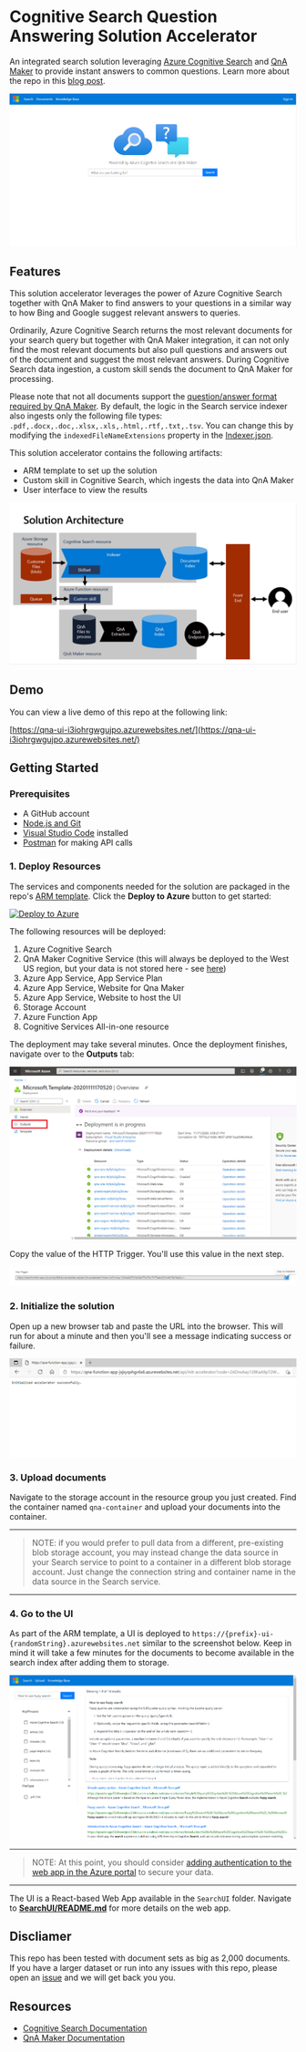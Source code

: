 # Cognitive Search Question Answering Solution Accelerator

An integrated search solution leveraging [Azure Cognitive Search](https://azure.microsoft.com/services/search/) and [QnA Maker](https://www.qnamaker.ai/) to provide instant answers to common questions. Learn more about the repo in this [blog post](https://techcommunity.microsoft.com/t5/azure-ai/qna-with-azure-cognitive-search/ba-p/2081381).

![Screenshot of sample web app](./images/web-app.png)

## Features

This solution accelerator leverages the power of Azure Cognitive Search together with QnA Maker to find answers to your questions in a similar way to how Bing and Google suggest relevant answers to queries.  

Ordinarily, Azure Cognitive Search returns the most relevant documents for your search query but together with QnA Maker integration, it can not only find the most relevant documents but also pull questions and answers out of the document and suggest the most relevant answers.  During Cognitive Search data ingestion, a custom skill sends the document to QnA Maker for processing. 

Please note that not all documents support the [question/answer format required by QnA Maker](https://docs.microsoft.com/azure/cognitive-services/qnamaker/concepts/data-sources-and-content#file-and-url-data-types).  By default, the logic in the Search service indexer also ingests only the following file types: `.pdf,.docx,.doc,.xlsx,.xls,.html,.rtf,.txt,.tsv`.  You can change this by modifying the `indexedFileNameExtensions` property in the [Indexer.json](./CustomSkillForDataIngestion/QnAIntegrationCustomSkill/Assets/Indexer.json).  

This solution accelerator contains the following artifacts:
+ ARM template to set up the solution
+ Custom skill in Cognitive Search, which ingests the data into QnA Maker
+ User interface to view the results

![Cognitive Search QnA Maker Solution Architecture](./images/CogSearchQnAMakerArchitecture.jpg)

## Demo

You can view a live demo of this repo at the following link:

[https://qna-ui-i3iohrgwgujpo.azurewebsites.net/](https://qna-ui-i3iohrgwgujpo.azurewebsites.net/)

## Getting Started

### Prerequisites

+ A GitHub account
+ [Node.js and Git](https://nodejs.org/)
+ [Visual Studio Code](https://code.visualstudio.com) installed
+ [Postman](https://www.getpostman.com/) for making API calls

### 1. Deploy Resources

The services and components needed for the solution are packaged in the repo's [ARM template](./azuredeploy.json). Click the **Deploy to Azure** button to get started:

[![Deploy to Azure](https://aka.ms/deploytoazurebutton)](https://portal.azure.com/#create/Microsoft.Template/uri/https%3A%2F%2Fraw.githubusercontent.com%2FAzure-Samples%2Fsearch-qna-maker-accelerator%2Fmain%2Fazuredeploy.json)

The following resources will be deployed:

1. Azure Cognitive Search
2. QnA Maker Cognitive Service (this will always be deployed to the West US region, but your data is not stored here - see [here](https://docs.microsoft.com/en-us/azure/cognitive-services/qnamaker/concepts/azure-resources?tabs=v1#management-service-region))
3. Azure App Service, App Service Plan
4. Azure App Service, Website for Qna Maker
5. Azure App Service, Website to host the UI
6. Storage Account
7. Azure Function App
8. Cognitive Services All-in-one resource

The deployment may take several minutes. Once the deployment finishes, navigate over to the **Outputs** tab:

![Deployment screenshot](./images/deployment.png)

Copy the value of the HTTP Trigger. You'll use this value in the next step.

![URL to copy](./images/qna-copy-url.png)


### 2. Initialize the solution

Open up a new browser tab and paste the URL into the browser. This will run for about a minute and then you'll see a message indicating success or failure.

![Initialize solution accelerator](./images/initialize-accelerator.png)

### 3. Upload documents

Navigate to the storage account in the resource group you just created. Find the container named `qna-container` and upload your documents into the container. 

___
> NOTE: if you would prefer to pull data from a different, pre-existing blob storage account, you may instead change the data source in your Search service to point to a container in a different blob storage account.  Just change the connection string and container name in the data source in the Search service.  
___

### 4. Go to the UI

As part of the ARM template, a UI is deployed to `https://{prefix}-ui-{randomString}.azurewebsites.net` similar to the screenshot below. Keep in mind it will take a few minutes for the documents to become available in the search index after adding them to storage. 

![Screenshot of sample web app](./images/search-results.png)

___
> NOTE: At this point, you should consider [adding authentication to the web app in the Azure portal](https://docs.microsoft.com/en-us/azure/app-service/scenario-secure-app-authentication-app-service) to secure your data.
___

The UI is a React-based Web App available in the `SearchUI` folder. Navigate to [**SearchUI/README.md**](SearchUI/README.md) for more details on the web app. 


## Discliamer

This repo has been tested with document sets as big as 2,000 documents. If you have a larger dataset or run into any issues with this repo, please open an [issue](https://github.com/Azure-Samples/search-qna-maker-accelerator/issues) and we will get back you you.

## Resources
+ [Cognitive Search Documentation](https://docs.microsoft.com/azure/search/)
+ [QnA Maker Documentation](https://docs.microsoft.com/azure/cognitive-services/QnAMaker/)
